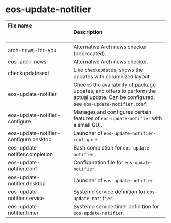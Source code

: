 # eos-update-notitier

File name &nbsp; &nbsp; &nbsp; &nbsp; &nbsp; &nbsp; &nbsp; &nbsp; &nbsp; &nbsp; &nbsp; &nbsp; &nbsp; &nbsp; &nbsp; &nbsp; &nbsp; &nbsp; &nbsp; &nbsp; &nbsp; &nbsp; &nbsp; &nbsp; &nbsp; &nbsp; &nbsp; &nbsp; &nbsp; &nbsp; &nbsp; &nbsp; &nbsp; &nbsp; &nbsp; &nbsp; &nbsp; &nbsp; | Description
:--- | :---
arch-news-for-you | Alternative Arch news checker (deprecated).
eos-arch-news | Alternative Arch news checker.
checkupdatesext | Like `checkupdates`, shows the updates with columnized layout.
eos-update-notifier | Checks the availability of package updates, and offers to perform the actual update. Can be configured, see `eos-update-notifier.conf`.
eos-update-notifier-configure | Manages and configures certain features of `eos-update-notifier` with a small GUI.
eos-update-notifier-configure.desktop | Launcher of `eos-update-notifier-configure`.
eos-update-notifier.completion | Bash completion for `eos-update-notifier`.
eos-update-notifier.conf | Configuration file for `eos-update-notifier`.
eos-update-notifier.desktop | Launcher of `eos-update-notifier`.
eos-update-notifier.service | Systemd service definition for `eos-update-notifier`.
eos-update-notifier.timer | Systemd service timer definition for `eos-update-notifier`.
